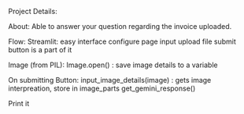 Project Details:

About: Able to answer your question regarding the invoice uploaded. 

Flow:
  Streamlit: easy interface
    configure page
    input
    upload file
    submit button is a part of it

  Image (from PIL):
    Image.open() : save image details to a variable

  On submitting Button:
    input_image_details(image) : gets image interpreation, store in image_parts
    get_gemini_response()

  Print it


  
  

